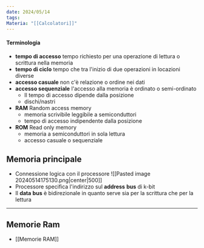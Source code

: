 ```yaml
---
date: 2024/05/14
tags: 
Materia: "[[Calcolatori]]"
---
```

#### Terminologia
- **tempo di accesso** tempo richiesto per una operazione di lettura o scrittura nella memoria
- **tempo di ciclo** tempo che tra l'inizio di due operazioni in locazioni diverse
- **accesso casuale** non c'è relazione o ordine nei dati
- **accesso sequenziale** l'accesso alla memoria è ordinato o semi-ordinato
	- Il tempo di accesso dipende dalla posizione
	- dischi/nastri
- **RAM** Random access memory
	- memoria scrivibile leggibile a semiconduttori 
	- tempo di accesso indipendente dalla posizione
- **ROM** Read only memory
	- memoria a semiconduttori in sola lettura
	- accesso casuale o sequenziale

## Memoria principale
- Connessione logica con il processore
![[Pasted image 20240514175130.png|center|500]]
- Processore specifica l'indirizzo sul **address** **bus** di k-bit 
- Il **data** **bus** è bidirezionale in quanto serve sia per la scrittura che per la lettura
---
## Memorie Ram
- [[Memorie RAM]]
